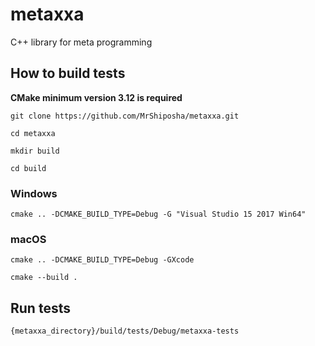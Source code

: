 # metaxxa
C++ library for meta programming

## How to build tests
**CMake minimum version 3.12 is required**

`git clone https://github.com/MrShiposha/metaxxa.git`

`cd metaxxa`

`mkdir build`

`cd build`

### Windows
`cmake .. -DCMAKE_BUILD_TYPE=Debug -G "Visual Studio 15 2017 Win64"`

### macOS
`cmake .. -DCMAKE_BUILD_TYPE=Debug -GXcode`

`cmake --build .`

## Run tests
`{metaxxa_directory}/build/tests/Debug/metaxxa-tests`
